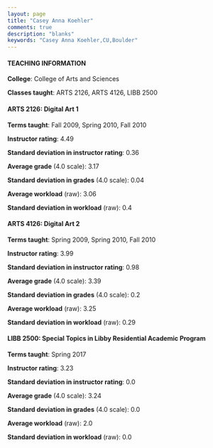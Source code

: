 ```yaml
---
layout: page
title: "Casey Anna Koehler" 
comments: true
description: "blanks"
keywords: "Casey Anna Koehler,CU,Boulder"
---
```

<head>
<script src="https://ajax.googleapis.com/ajax/libs/jquery/2.1.3/jquery.min.js"></script>
<script src="https://dl.dropboxusercontent.com/s/pc42nxpaw1ea4o9/highcharts.js?dl=0"></script>
<!-- <script src="../assets/js/highcharts.js"></script> -->
<style type="text/css">@font-face {
	font-family: "Bebas Neue";
	src: url(https://www.filehosting.org/file/details/544349/BebasNeue Regular.otf) format("opentype");
	}
	h1.Bebas { 
		font-family: "Bebas Neue", Verdana, Tahoma;
	}
</style>
</head>
	   
#### TEACHING INFORMATION

**College**: College of Arts and Sciences

**Classes taught**: ARTS 2126, ARTS 4126, LIBB 2500

#### ARTS 2126: Digital Art 1

**Terms taught**: Fall 2009, Spring 2010, Fall 2010

**Instructor rating**: 4.49

**Standard deviation in instructor rating**: 0.36

**Average grade** (4.0 scale): 3.17

**Standard deviation in grades** (4.0 scale): 0.04

**Average workload** (raw): 3.06

**Standard deviation in workload** (raw): 0.4

#### ARTS 4126: Digital Art 2

**Terms taught**: Spring 2009, Spring 2010, Fall 2010

**Instructor rating**: 3.99

**Standard deviation in instructor rating**: 0.98

**Average grade** (4.0 scale): 3.39

**Standard deviation in grades** (4.0 scale): 0.2

**Average workload** (raw): 3.25

**Standard deviation in workload** (raw): 0.29

#### LIBB 2500: Special Topics in Libby Residential Academic Program

**Terms taught**: Spring 2017

**Instructor rating**: 3.23

**Standard deviation in instructor rating**: 0.0

**Average grade** (4.0 scale): 3.24

**Standard deviation in grades** (4.0 scale): 0.0

**Average workload** (raw): 2.0

**Standard deviation in workload** (raw): 0.0

